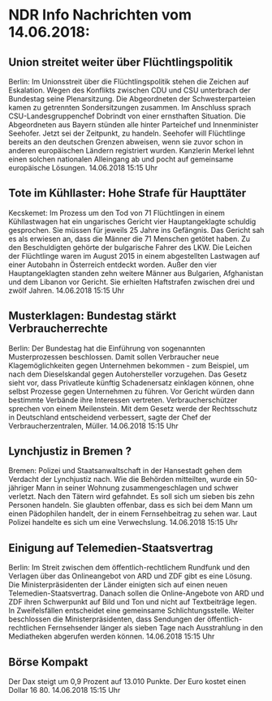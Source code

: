 # NDR Info Nachrichten vom 14.06.2018:


## Union streitet weiter über Flüchtlingspolitik
Berlin: Im Unionsstreit über die Flüchtlingspolitik stehen die Zeichen auf Eskalation. Wegen des Konflikts zwischen CDU und CSU unterbrach der Bundestag seine Plenarsitzung. Die Abgeordneten der Schwesterparteien kamen zu getrennten Sondersitzungen zusammen. Im Anschluss sprach CSU-Landesgruppenchef Dobrindt von einer ernsthaften Situation. Die Abgeordneten aus Bayern stünden alle hinter Parteichef und Innenminister Seehofer. Jetzt sei der Zeitpunkt, zu handeln. Seehofer will Flüchtlinge bereits an den deutschen Grenzen abweisen, wenn sie zuvor schon in anderen europäischen Ländern registriert wurden. Kanzlerin Merkel lehnt einen solchen nationalen Alleingang ab und pocht auf gemeinsame europäische Lösungen. 14.06.2018 15:15 Uhr 

## Tote im Kühllaster: Hohe Strafe für Haupttäter
Kecskemet: 	 Im Prozess um den Tod von 71 Flüchtlingen in einem Kühllastwagen hat ein ungarisches Gericht vier Hauptangeklagte schuldig gesprochen. Sie müssen für jeweils 25 Jahre ins Gefängnis. Das Gericht sah es als erwiesen an, dass die Männer die 71 Menschen getötet haben. Zu den Beschuldigten gehörte der bulgarische Fahrer des LKW. Die Leichen der Flüchtlinge waren im August 2015 in einem abgestellten Lastwagen auf einer Autobahn in Österreich entdeckt worden. Außer den vier Hauptangeklagten standen zehn weitere Männer aus Bulgarien, Afghanistan und dem Libanon vor Gericht. Sie erhielten Haftstrafen zwischen drei und zwölf Jahren. 14.06.2018 15:15 Uhr 

## Musterklagen: Bundestag stärkt Verbraucherrechte
Berlin: Der Bundestag hat die Einführung von sogenannten Musterprozessen beschlossen. Damit sollen Verbraucher neue Klagemöglichkeiten gegen Unternehmen bekommen - zum Beispiel, um nach dem Dieselskandal gegen Autohersteller vorzugehen. Das Gesetz sieht vor, dass Privatleute künftig Schadenersatz einklagen können, ohne selbst Prozesse gegen Unternehmen zu führen. Vor Gericht würden dann bestimmte Verbände ihre Interessen vertreten. Verbraucherschützer sprechen von einem Meilenstein. Mit dem Gesetz werde der Rechtsschutz in Deutschland entscheidend verbessert, sagte der Chef der Verbraucherzentralen, Müller. 14.06.2018 15:15 Uhr 

## Lynchjustiz in Bremen ?
Bremen:	Polizei und Staatsanwaltschaft in der Hansestadt gehen dem Verdacht der Lynchjustiz nach. Wie die Behörden mitteilten, wurde ein 50-jähriger Mann in seiner Wohnung zusammengeschlagen und schwer verletzt. Nach den Tätern wird gefahndet. Es soll sich um sieben bis zehn Personen handeln. Sie glaubten offenbar, dass es sich bei dem Mann um einen Pädophilen handelt, der in einem Fernsehbeitrag zu sehen war. Laut Polizei handelte es sich um eine Verwechslung. 14.06.2018 15:15 Uhr 

## Einigung auf Telemedien-Staatsvertrag
Berlin: Im Streit zwischen dem öffentlich-rechtlichem Rundfunk und den Verlagen über das Onlineangebot von ARD und ZDF gibt es eine Lösung. Die Ministerpräsidenten der Länder einigten sich auf einen neuen Telemedien-Staatsvertrag. Danach sollen die Online-Angebote von ARD und ZDF ihren Schwerpunkt auf Bild und Ton und nicht auf Textbeiträge legen. In Zweifelsfällen entscheidet eine gemeinsame Schlichtungsstelle. Weiter beschlossen die Ministerpräsidenten, dass Sendungen der öffentlich-rechtlichen Fernsehsender länger als sieben Tage nach Ausstrahlung in den Mediatheken abgerufen werden können. 14.06.2018 15:15 Uhr 

## Börse Kompakt
Der Dax steigt um 0,9 Prozent auf 13.010  Punkte. Der Euro kostet einen Dollar 16 80. 14.06.2018 15:15 Uhr 
